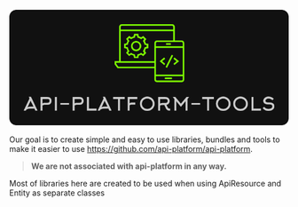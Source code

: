 <p align="center">
  <img src="logo.png"><br>
</p>

Our goal is to create simple and easy to use libraries, bundles and tools to make it easier to use https://github.com/api-platform/api-platform.  
> **We are not associated with api-platform in any way.**  

Most of libraries here are created to be used when using ApiResource and Entity as separate classes
